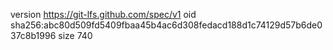 version https://git-lfs.github.com/spec/v1
oid sha256:abc80d509fd5409fbaa45b4ac6d308fedacd188d1c74129d57b6de037c8b1996
size 740
